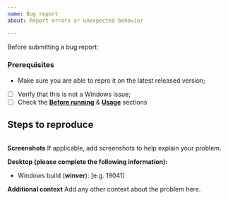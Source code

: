 ```yaml
---
name: Bug report
about: Report errors or unexpected behavior

---
```

Before submitting a bug report:

### Prerequisites

* Make sure you are able to repro it on the latest released version;
* [ ] Verify that this is not a Windows issue;
* [ ] Check the [**Before running**](https://github.com/farag2/Windows-10-Sophia-Script#%EF%B8%8F-before-running-%EF%B8%8F) & [**Usage**](https://github.com/farag2/Windows-10-Sophia-Script#usage) sections

**Steps to reproduce**
------------------

```PowerShell

```

**Screenshots**
If applicable, add screenshots to help explain your problem.

**Desktop (please complete the following information):**
- Windows build (**winver**): [e.g. 19041]

**Additional context**
Add any other context about the problem here.
